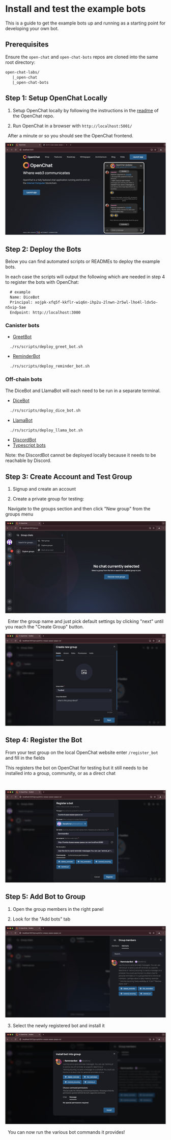 # Install and test the example bots

This is a guide to get the example bots up and running as a starting point for developing your own bot.

## Prerequisites

Ensure the `open-chat` and `open-chat-bots` repos are cloned into the same root directory:

```
open-chat-labs/
   |_open-chat
   |_open-chat-bots
```

## Step 1: Setup OpenChat Locally

1. Setup OpenChat locally by following the instructions in the [readme](https://github.com/open-chat-labs/open-chat/blob/master/README.md) of the OpenChat repo.

2. Run OpenChat in a browser with `http://localhost:5001/`

&nbsp;
After a minute or so you should see the OpenChat frontend.
&nbsp;

![Open chat frontend](./images/open-chat-frontend.png)

## Step 2: Deploy the Bots

Below you can find automated scripts or READMEs to deploy the example bots.

In each case the scripts will output the following which are needed in step 4 to register the bots with OpenChat:

```
  # example
  Name: DiceBot
  Principal: xojpk-xfq5f-kkflr-wiq6n-ihp2u-2lnwn-2r5wl-lho4l-ldv5o-n5vip-5ae
  Endpoint: http://localhost:3000
```

### Canister bots

- [GreetBot](./rs/scripts/deploy_greet_bot.sh)

```bash
  ./rs/scripts/deploy_greet_bot.sh
```

- [ReminderBot](./rs/scripts/deploy_reminder_bot.sh)

```bash
  ./rs/scripts/deploy_reminder_bot.sh
```

### Off-chain bots

The DiceBot and LlamaBot will each need to be run in a separate terminal.

- [DiceBot](./rs/scripts/deploy_dice_bot.sh)

```bash
  ./rs/scripts/deploy_dice_bot.sh
```

- [LlamaBot](./rs/scripts/deploy_llama_bot.sh)

```bash
  ./rs/scripts/deploy_llama_bot.sh
```

- [DiscordBot](./rs/offchain/examples/discord/README.md)
- [Typescript bots](./ts/README.md)

Note: the DiscordBot cannot be deployed locally because it needs to be reachable by Discord.

## Step 3: Create Account and Test Group

1. Signup and create an account

2. Create a private group for testing:

&nbsp;
Navigate to the groups section and then click "New group" from the groups menu
&nbsp;

![Create a group on open chat](./images/new-group.png)

&nbsp;
Enter the group name and just pick default settings by clicking "next" until you reach the "Create Group" button.
&nbsp;

![Create group](./images/group-name.png)

## Step 4: Register the Bot

From your test group on the local OpenChat website enter `/register_bot` and fill in the fields

This registers the bot on OpenChat for testing but it still needs to be installed into a group, community, or as a direct chat

&nbsp;

![Register bot](./images/register-reminder-bot.png)

## Step 5: Add Bot to Group

1. Open the group members in the right panel

2. Look for the "Add bots" tab

![add bots](./images/add-new-bot.png)

3. Select the newly registered bot and install it

![install bot](./images/install-bot.png)

&nbsp;
You can now run the various bot commands it provides!
